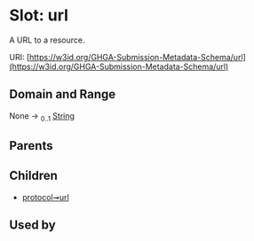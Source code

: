 
# Slot: url


A URL to a resource.

URI: [https://w3id.org/GHGA-Submission-Metadata-Schema/url](https://w3id.org/GHGA-Submission-Metadata-Schema/url)


## Domain and Range

None &#8594;  <sub>0..1</sub> [String](types/String.md)

## Parents


## Children

 *  [protocol➞url](protocol_url.md)

## Used by

